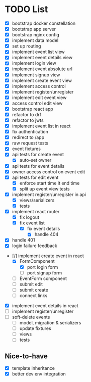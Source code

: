 # TODO List

- [x] bootstrap docker constellation
- [x] bootstrap app server
- [x] bootstrap nginx config
- [x] implement data model
- [x] set up routing
- [x] implement event list view
- [x] implement event details view
- [x] implement login view
- [x] implement event absolute url
- [x] implement signup view
- [x] implement create event view
- [x] implement access control
- [x] implement register/unregister
- [x] implement edit event view
- [x] access control edit view
- [x] bootstrap react app
- [x] refactor to drf
- [x] refactor to jwts
- [x] implement event list in react
- [x] fix authentication
- [x] redirect to /app
- [x] raw request tests
- [x] event fixtures
- [x] api tests for create event
  - [x] auto-set owner
- [x] api tests for event details
- [x] owner access control on event edit
- [x] api tests for edit event
  - [x] enforce start time lt end time
  - [x] split up event view tests
- [x] implement register/unregister in api
  - [x] views/serializers
  - [x] tests
- [x] implement react router
  - [x] fix logout
  - [x] fix event list
    - [x] fix event details
      - [x] handle 404
- [x] handle 401
- [x] login failure feedback
- [/] implement create event in react
  - [x] FormComponent
    - [x] port login form
    - [ ] port signup form
  - [ ] EventForm component
  - [ ] submit edit
  - [ ] submit create
  - [ ] connect links
- [x] implement event details in react
- [ ] implement register/unregister
- [ ] soft-delete events
  - [ ] model, migration & serializers
  - [ ] update fixtures
  - [ ] views
  - [ ] tests

## Nice-to-have

- [x] template inheritance
- [x] better dev env integration
